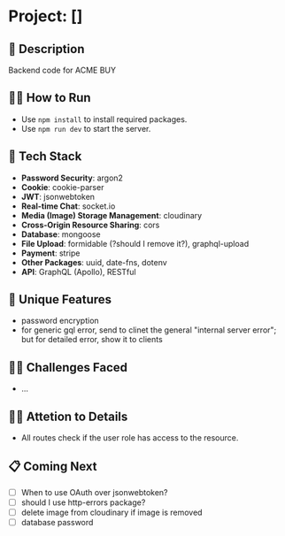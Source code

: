 # Project: []

## 🙊 Description

Backend code for ACME BUY

## 🏃‍➡️ How to Run

- Use `npm install` to install required packages.
- Use `npm run dev` to start the server.

## 🥞 Tech Stack

- **Password Security**: argon2
- **Cookie**: cookie-parser
- **JWT**: jsonwebtoken
- **Real-time Chat**: socket.io
- **Media (Image) Storage Management**: cloudinary
- **Cross-Origin Resource Sharing**: cors
- **Database**: mongoose
- **File Upload**: formidable (?should I remove it?), graphql-upload
- **Payment**: stripe
- **Other Packages**: uuid, date-fns, dotenv
- **API**: GraphQL (Apollo), RESTful

## 🦄 Unique Features

- password encryption
- for generic gql error, send to clinet the general "internal server error"; but for detailed error, show it to clients

## 🏋️‍♀️ Challenges Faced

- ...

## 🏋️‍♀️ Attetion to Details

- All routes check if the user role has access to the resource.

## 📋 Coming Next

- [ ] When to use OAuth over jsonwebtoken?
- [ ] should I use http-errors package?
- [ ] delete image from cloudinary if image is removed
- [ ] database password
